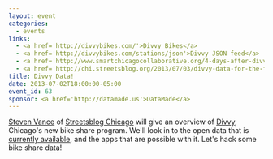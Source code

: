 ```yaml
---
layout: event
categories: 
  - events
links:
  - <a href='http://divvybikes.com/'>Divvy Bikes</a>
  - <a href='http://divvybikes.com/stations/json'>Divvy JSON feed</a>
  - <a href='http://www.smartchicagocollaborative.org/4-days-after-divvy-launch-an-app-prototype-and-an-api-presented-at-opengov-hack-night/'>4 days after Divvy launch, an app prototype and an API presented at OpenGov Hack Night - Smart Chicago</a>
  - <a href='http://chi.streetsblog.org/2013/07/03/divvy-data-for-the-first-weekend/#more-84745'>Divvy Data From the First Weekend and Beyond - Streetsblog Chicago</a>
title: Divvy Data!
date: 2013-07-02T18:00:00-05:00
event_id: 63
sponsor: <a href='http://datamade.us'>DataMade</a>
---
```


<p><a href='https://twitter.com/stevevance'>Steven Vance</a> of <a href='http://chi.streetsblog.org/'>Streetsblog Chicago</a> will give an overview of <a href='http://divvybikes.com/'>Divvy</a>, Chicago's new bike share program. We'll look in to the open data that is <a href='http://divvybikes.com/stations/json'>currently available</a>, and the apps that are possible with it. Let's hack some bike share data!</p>
